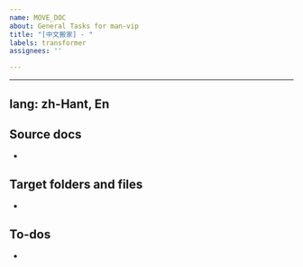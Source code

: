 ```yaml
---
name: MOVE_DOC
about: General Tasks for man-vip
title: "[中文搬家] - "
labels: transformer
assignees: ''

---
```


----
lang: zh-Hant, En
----

## Source docs

- 


## Target folders and files
-  


## To-dos
-
